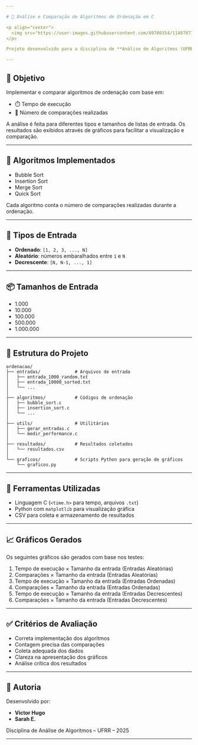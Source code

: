 ```yaml
---

# 🧠 Análise e Comparação de Algoritmos de Ordenação em C

<p align="center">
  <img src="https://user-images.githubusercontent.com/49700354/114078715-a61b2f00-987f-11eb-8eef-6fd7cfc17d33.png" alt="UFRR Logo" width="80" height="80">
</p>

Projeto desenvolvido para a disciplina de **Análise de Algoritmos (UFRR - 2025)** com o objetivo de implementar e comparar diferentes algoritmos de ordenação utilizando a linguagem **C**.

---
```


## 📌 Objetivo

Implementar e comparar algoritmos de ordenação com base em:

* ⏱️ Tempo de execução
* 🔁 Número de comparações realizadas

A análise é feita para diferentes tipos e tamanhos de listas de entrada. Os resultados são exibidos através de gráficos para facilitar a visualização e comparação.

---

## 🔧 Algoritmos Implementados

* Bubble Sort
* Insertion Sort
* Merge Sort
* Quick Sort

Cada algoritmo conta o número de comparações realizadas durante a ordenação.

---

## 🧪 Tipos de Entrada

* **Ordenado**: `[1, 2, 3, ..., N]`
* **Aleatório**: números embaralhados entre `1` e `N`
* **Decrescente**: `[N, N-1, ..., 1]`

---

## 📦 Tamanhos de Entrada

* 1.000
* 10.000
* 100.000
* 500.000
* 1.000.000

---

## 📁 Estrutura do Projeto

```
ordenacao/
├── entradas/             # Arquivos de entrada
│   ├── entrada_1000_random.txt
│   ├── entrada_10000_sorted.txt
│   └── ...
│
├── algoritmos/           # Códigos de ordenação
│   ├── bubble_sort.c
│   ├── insertion_sort.c
│   └── ...
│
├── utils/                # Utilitários
│   ├── gerar_entradas.c
│   └── medir_performance.c
│
├── resultados/           # Resultados coletados
│   └── resultados.csv
│
└── graficos/             # Scripts Python para geração de gráficos
    └── graficos.py
```

---

## 🧰 Ferramentas Utilizadas

* Linguagem C (`<time.h>` para tempo, arquivos `.txt`)
* Python com `matplotlib` para visualização gráfica
* CSV para coleta e armazenamento de resultados

---

## 📈 Gráficos Gerados

Os seguintes gráficos são gerados com base nos testes:

1. Tempo de execução × Tamanho da entrada (Entradas Aleatórias)
2. Comparações × Tamanho da entrada (Entradas Aleatórias)
3. Tempo de execução × Tamanho da entrada (Entradas Ordenadas)
4. Comparações × Tamanho da entrada (Entradas Ordenadas)
5. Tempo de execução × Tamanho da entrada (Entradas Decrescentes)
6. Comparações × Tamanho da entrada (Entradas Decrescentes)

---

## ✅ Critérios de Avaliação

* Correta implementação dos algoritmos
* Contagem precisa das comparações
* Coleta adequada dos dados
* Clareza na apresentação dos gráficos
* Análise crítica dos resultados

---

## 👥 Autoria

Desenvolvido por:

* **Victor Hugo**
* **Sarah E.**

Disciplina de Análise de Algoritmos – UFRR – 2025

---
